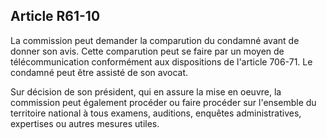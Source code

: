 Article R61-10
----
La commission peut demander la comparution du condamné avant de donner son avis.
Cette comparution peut se faire par un moyen de télécommunication conformément
aux dispositions de l'article 706-71. Le condamné peut être assisté de son
avocat.

Sur décision de son président, qui en assure la mise en oeuvre, la commission
peut également procéder ou faire procéder sur l'ensemble du territoire national
à tous examens, auditions, enquêtes administratives, expertises ou autres
mesures utiles.
